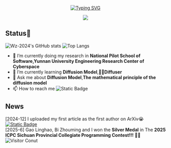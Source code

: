 <p align="center">
<a href="https://git.io/typing-svg"><img src="https://readme-typing-svg.demolab.com?font=Fira+Code&weight=80&size=32&pause=1000&color=F74322&background=DFFFEB00&width=435&lines=Welcome+to+My+GitHub!%F0%9F%8E%89" alt="Typing SVG" /></a>
<p>
<p align="center">
  <img src="https://capsule-render.vercel.app/api?type=waving&height=300&color=gradient&text=I'm%20WangZhen🧨&descAlign=66" />
</p>

## Status🤗
![Wz-2024's GitHub stats](https://github-readme-stats.vercel.app/api?username=Wz-2024&show_icons=True&theme=light)
![Top Langs](https://github-readme-stats.vercel.app/api/top-langs/?username=Wz-2024&layout=compact)

- 🔭 I’m currently doing my research in **National Pilot School of Software,Yunnan University Engineering Research Center of Cyberspace**
- 🌱 I’m currently learning **Diffusion Model**,**🧨🧨Diffuser**
- 💬 Ask me about **Diffusion Model**,**The mathematical principle of the diffusion model**
- 📫 How to reach me ![Static Badge](https://img.shields.io/badge/Email-tuobazhen%40yeah.net-blue)
## News
[2024-12] I uploaded my first article as the first author on ArXiv😭 [![Static Badge](https://img.shields.io/badge/ArXiv-Diffusion%20Model%20From%20Scratch-red?labelColor=red&color=gray)](https://arxiv.org/abs/2412.10824v1) <br>
[2025-6] Gao Linghao, Bi Zhouming and I won the **Silver Medal**  in The **2025 ICPC Sichuan Provincial Collegiate Programming Contest!!!** 🎉🎉<br>
![Visitor Conut](https://profile-counter.glitch.me/Wz-2024/count.svg)


